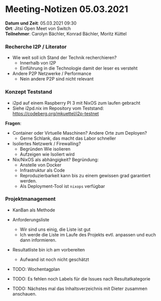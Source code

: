 # Meeting-Notizen 05.03.2021

**Datum und Zeit**: 05.03.2021 09:30  
**Ort**: Jitsi Open Meet von Switch  
**Teilnehmer**: Carolyn Bächler, Konrad Bächler, Moritz Küttel

### Recherche I2P / Literator
* Wie weit soll ich Stand der Technik recherchieren?  
  *  Innerhalb von I2P
  * Einführung in die Technologie damit der leser es versteht
* Andere P2P Netzwerke / Performance
  * Nein andere P2P sind nicht relevant

### Konzept Teststand
* i2pd auf einem Raspberry PI 3 mit NixOS zum laufen gebracht
* Siehe i2pd.nix im Repository vom Teststand: https://codeberg.org/mkuettel/i2p-testnet

**Fragen**:

* Container oder Virtuelle Maschinen? Andere Orte zum Deployen?
  * Gerne Schlank, das macht das Labor schneller
* Isoliertes Netzwerk / Firewalling?
  * Begründen Wie  isolieren
  * Aufzeigen wie Isoliert wird
* Nix/NixOS als abhängigkeit? Begründung:
  * Anstelle von Docker
  * Infrastruktur als Code
  * Reproduzierbarkeit kann bis zu einem gewissen grad garantiert werden.
  * Als Deployment-Tool ist `nixops` verfügbar

### Projektmanagement

* KanBan als Methode
* Anforderungsliste
  * Wir sind uns einig, die Liste ist gut
  * Ich werde die Liste im Laufe des Projekts evtl. anpassen und euch dann informieren.
* Resultatliste bin ich am vorbereiten
  * Aufwand ist noch nicht geschätzt

* TODO: Wochentagplan
* TODO: Es fehlen noch Labels für die Issues nach Resultatkategorie
* TODO: Nächstes mal das Inhaltsverzeichnis mit Dieter zusammen anschauen.

